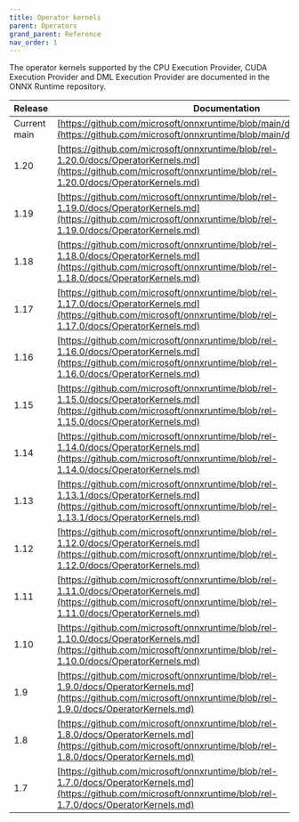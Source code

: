 ```yaml
---
title: Operator kernels
parent: Operators
grand_parent: Reference
nav_order: 1
---
```


The operator kernels supported by the CPU Execution Provider, CUDA Execution Provider and DML Execution Provider are documented in the ONNX Runtime repository.

| Release | Documentation |
|---------|---------------|
| Current main | [https://github.com/microsoft/onnxruntime/blob/main/docs/OperatorKernels.md](https://github.com/microsoft/onnxruntime/blob/main/docs/OperatorKernels.md) |
| 1.20 | [https://github.com/microsoft/onnxruntime/blob/rel-1.20.0/docs/OperatorKernels.md](https://github.com/microsoft/onnxruntime/blob/rel-1.20.0/docs/OperatorKernels.md) |
| 1.19 | [https://github.com/microsoft/onnxruntime/blob/rel-1.19.0/docs/OperatorKernels.md](https://github.com/microsoft/onnxruntime/blob/rel-1.19.0/docs/OperatorKernels.md) |
| 1.18 | [https://github.com/microsoft/onnxruntime/blob/rel-1.18.0/docs/OperatorKernels.md](https://github.com/microsoft/onnxruntime/blob/rel-1.18.0/docs/OperatorKernels.md) |
| 1.17 | [https://github.com/microsoft/onnxruntime/blob/rel-1.17.0/docs/OperatorKernels.md](https://github.com/microsoft/onnxruntime/blob/rel-1.17.0/docs/OperatorKernels.md) |
| 1.16 | [https://github.com/microsoft/onnxruntime/blob/rel-1.16.0/docs/OperatorKernels.md](https://github.com/microsoft/onnxruntime/blob/rel-1.16.0/docs/OperatorKernels.md)|
| 1.15 | [https://github.com/microsoft/onnxruntime/blob/rel-1.15.0/docs/OperatorKernels.md](https://github.com/microsoft/onnxruntime/blob/rel-1.15.0/docs/OperatorKernels.md)|
| 1.14 | [https://github.com/microsoft/onnxruntime/blob/rel-1.14.0/docs/OperatorKernels.md](https://github.com/microsoft/onnxruntime/blob/rel-1.14.0/docs/OperatorKernels.md)|
| 1.13 | [https://github.com/microsoft/onnxruntime/blob/rel-1.13.1/docs/OperatorKernels.md](https://github.com/microsoft/onnxruntime/blob/rel-1.13.1/docs/OperatorKernels.md)|
| 1.12 | [https://github.com/microsoft/onnxruntime/blob/rel-1.12.0/docs/OperatorKernels.md](https://github.com/microsoft/onnxruntime/blob/rel-1.12.0/docs/OperatorKernels.md)|
| 1.11 | [https://github.com/microsoft/onnxruntime/blob/rel-1.11.0/docs/OperatorKernels.md](https://github.com/microsoft/onnxruntime/blob/rel-1.11.0/docs/OperatorKernels.md)|
| 1.10 | [https://github.com/microsoft/onnxruntime/blob/rel-1.10.0/docs/OperatorKernels.md](https://github.com/microsoft/onnxruntime/blob/rel-1.10.0/docs/OperatorKernels.md)|
| 1.9 | [https://github.com/microsoft/onnxruntime/blob/rel-1.9.0/docs/OperatorKernels.md](https://github.com/microsoft/onnxruntime/blob/rel-1.9.0/docs/OperatorKernels.md)|
| 1.8| [https://github.com/microsoft/onnxruntime/blob/rel-1.8.0/docs/OperatorKernels.md](https://github.com/microsoft/onnxruntime/blob/rel-1.8.0/docs/OperatorKernels.md)
| 1.7 | [https://github.com/microsoft/onnxruntime/blob/rel-1.7.0/docs/OperatorKernels.md](https://github.com/microsoft/onnxruntime/blob/rel-1.7.0/docs/OperatorKernels.md)|

